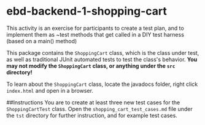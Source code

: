# ebd-backend-1-shopping-cart

This activity is an exercise for participants to create a test plan,
and to implement them as ~test methods that get called in a DIY test harness (based on a main() method)

This package contains the `ShoppingCart` class, which is the class under test, as well as traditional JUnit
automated tests to test the class's behavior. **You may not modify the `ShoppingCart` class, or anything under the `src` directory!**

To learn about the `ShoppingCart` class, locate the javadocs folder, right click `index.html` and open in a browser.

##Instructions
You are to create at least three new test cases for the `ShoppingCartTest` class.
Open the `shopping_cart_test_cases.md` file under the `tst` directory for further instruction, and for example test cases.